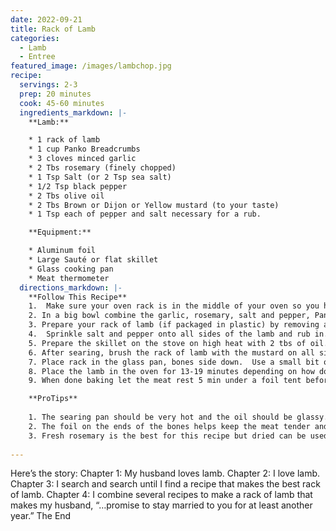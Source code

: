```yaml
---
date: 2022-09-21
title: Rack of Lamb
categories:
  - Lamb
  - Entree
featured_image: /images/lambchop.jpg
recipe:
  servings: 2-3
  prep: 20 minutes
  cook: 45-60 minutes
  ingredients_markdown: |-
    **Lamb:**

    * 1 rack of lamb
    * 1 cup Panko Breadcrumbs
    * 3 cloves minced garlic
    * 2 Tbs rosemary (finely chopped)
    * 1 Tsp Salt (or 2 Tsp sea salt)
    * 1/2 Tsp black pepper
    * 2 Tbs olive oil
    * 2 Tbs Brown or Dijon or Yellow mustard (to your taste)
    * 1 Tsp each of pepper and salt necessary for a rub.

    **Equipment:**

    * Aluminum foil
    * Large Sauté or flat skillet
    * Glass cooking pan
    * Meat thermometer
  directions_markdown: |-
    **Follow This Recipe**
    1.  Make sure your oven rack is in the middle of your oven so you have room and preheat the oven to 450°.  
    2. In a big bowl combine the garlic, rosemary, salt and pepper, Panko crumbs and mix well.
    3. Prepare your rack of lamb (if packaged in plastic) by removing any residual liquid with a paper towel (If you got your chops from butcher they should be dry enough).
    4.  Sprinkle salt and pepper onto all sides of the lamb and rub in. Set aside.
    5. Prepare the skillet on the stove on high heat with 2 tbs of oil.  When pan and oil are hot begin searing each side of the lamb rack.  You want to give it 1 min. or 2 min on each side or until it is a nice carmel-y color.  Don’t forget to sear the ends.
    6. After searing, brush the rack of lamb with the mustard on all sides and roll it in your mixed breadcrumb mixture.  Rack should be evenly coated up to the bones.
    7. Place rack in the glass pan, bones side down.  Use a small bit of foil to cover each bone end.
    8. Place the lamb in the oven for 13-19 minutes depending on how done you want it. A thermometer is crucial. If you have a thermometer, taking it to 120° rare should end up Med-rare after resting which is how I like it. 
    9. When done baking let the meat rest 5 min under a foil tent before cutting and serving. 

    **ProTips**
    
    1. The searing pan should be very hot and the oil should be glassy. You don't want to have to leave the lamb on for too long for it to carmelize
    2. The foil on the ends of the bones helps keep the meat tender and not loose so much heat when baking, don't skip this step.
    3. Fresh rosemary is the best for this recipe but dried can be used if you're in a jam.
    
---
```

Here’s the story:
Chapter 1: My husband loves lamb.
Chapter 2: I love lamb.
Chapter 3: I search and search until I find a recipe that makes the best rack of lamb.
Chapter 4: I combine several recipes to make a rack of lamb that makes my husband, “…promise to stay married to you for at least another year.”
The End